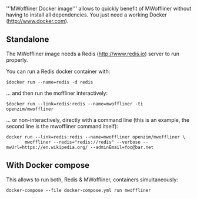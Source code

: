 '''MWoffliner Docker image''' allows to quickly benefit of MWoffliner
without having to install all dependencies. You just need a working
Docker (http://www.docker.com).

## Standalone

The MWoffliner image needs a Redis (http://www.redis.io) server to run
properly.

You can run a Redis docker container with:

```
$docker run --name=redis -d redis
```

... and then run the moffliner interactively:

```
$docker run --link=redis:redis --name=mwoffliner -ti openzim/mwoffliner
```

... or non-interactively, directly with a command line (this is an
example, the second line is the mwoffliner command itself):

```
docker run --link=redis:redis --name=mwoffliner openzim/mwoffliner \
       mwoffliner --redis="redis://redis" --verbose --mwUrl=https://en.wikipedia.org/ --adminEmail=foo@bar.net
```

## With Docker compose

This allows to run both, Redis & MWoffliner, containers simultaneously:

```
docker-compose --file docker-compose.yml run mwoffliner
```
